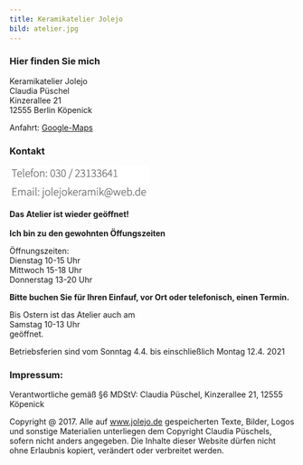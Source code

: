 ```yaml
---
title: Keramikatelier Jolejo
bild: atelier.jpg
---
```


### Hier finden Sie mich

Keramikatelier Jolejo<br>
Claudia Püschel<br>
Kinzerallee 21<br>
12555 Berlin Köpenick

Anfahrt: [Google-Maps](google_maps.html)

### Kontakt

![ein Bild](bilder/nofelet_dna_liame.jpg)

__Das Atelier ist wieder geöffnet!__
<br> <br>
__Ich bin zu den gewohnten Öffungszeiten__

Öffnungszeiten:<br>
Dienstag 10-15 Uhr<br>
Mittwoch  15-18 Uhr<br>
Donnerstag  13-20 Uhr<br>

__Bitte buchen Sie für Ihren Einfauf, vor Ort oder telefonisch, einen Termin.__

Bis Ostern ist das Atelier auch am<br>
Samstag 10-13 Uhr<br>
geöffnet.

Betriebsferien sind vom Sonntag 4.4. bis einschließlich Montag 12.4. 2021

###  Impressum:

Verantwortliche gemäß §6 MDStV: Claudia Püschel, Kinzerallee 21, 12555 Köpenick

Copyright @ 2017. Alle auf www.jolejo.de gespeicherten Texte, Bilder, Logos und sonstige Materialien unterliegen dem Copyright Claudia Püschels, sofern nicht anders angegeben. Die Inhalte dieser Website dürfen nicht ohne Erlaubnis kopiert, verändert oder verbreitet werden.

